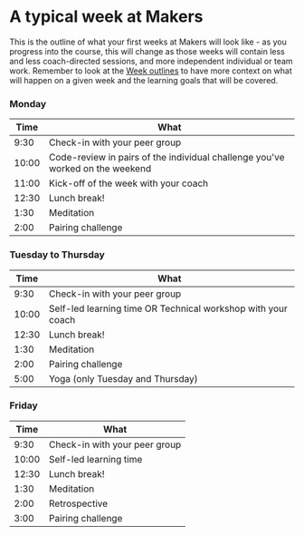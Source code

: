 # A typical week at Makers

This is the outline of what your first weeks at Makers will look like - as you progress into the course, this will change as those weeks will contain less and less coach-directed sessions, and more independent individual or team work. Remember to look at the [Week outlines](https://github.com/makersacademy/course/blob/master/week_outlines.md) to have more context on what will happen on a given week and the learning goals that will be covered.

### Monday

| Time | What |
| ---  | --- |
| 9:30 | Check-in with your peer group |
| 10:00 | Code-review in pairs of the individual challenge you've worked on the weekend |
| 11:00 | Kick-off of the week with your coach |
| 12:30 | Lunch break! |
| 1:30 | Meditation |
| 2:00 | Pairing challenge |

### Tuesday to Thursday

| Time | What |
| ---  | --- |
| 9:30 | Check-in with your peer group |
| 10:00 | Self-led learning time OR Technical workshop with your coach |
| 12:30 | Lunch break! |
| 1:30 | Meditation |
| 2:00 | Pairing challenge |
| 5:00 | Yoga (only Tuesday and Thursday) |


### Friday

| Time | What |
| ---  | --- |
| 9:30 | Check-in with your peer group |
| 10:00 | Self-led learning time |
| 12:30 | Lunch break! |
| 1:30 | Meditation |
| 2:00 | Retrospective |
| 3:00 | Pairing challenge |